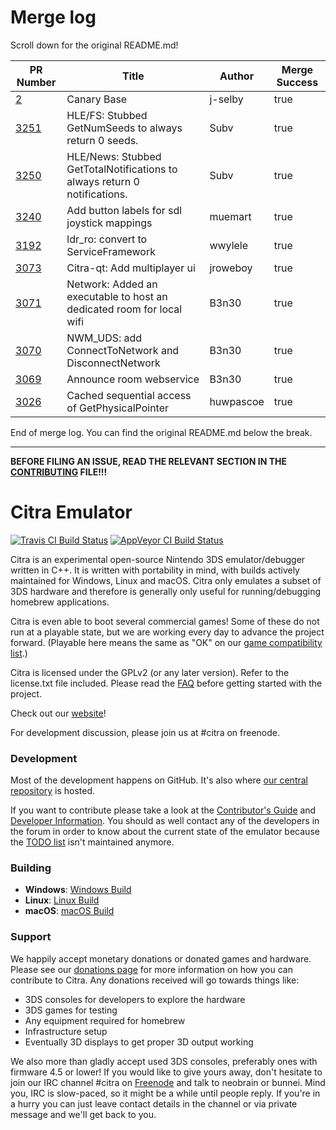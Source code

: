 # Merge log

Scroll down for the original README.md!

|PR Number|Title|Author|Merge Success|
|----|----|----|----|
|[2](https://github.com/citra-emu/citra-canary/pull/2)|Canary Base|j-selby|true|
|[3251](https://github.com/citra-emu/citra/pull/3251)|HLE/FS: Stubbed GetNumSeeds to always return 0 seeds.|Subv|true|
|[3250](https://github.com/citra-emu/citra/pull/3250)|HLE/News: Stubbed GetTotalNotifications to always return 0 notifications.|Subv|true|
|[3240](https://github.com/citra-emu/citra/pull/3240)|Add button labels for sdl joystick mappings|muemart|true|
|[3192](https://github.com/citra-emu/citra/pull/3192)|ldr_ro: convert to ServiceFramework|wwylele|true|
|[3073](https://github.com/citra-emu/citra/pull/3073)|Citra-qt: Add multiplayer ui|jroweboy|true|
|[3071](https://github.com/citra-emu/citra/pull/3071)|Network: Added an executable to host an dedicated room for local wifi|B3n30|true|
|[3070](https://github.com/citra-emu/citra/pull/3070)|NWM_UDS: add ConnectToNetwork and DisconnectNetwork|B3n30|true|
|[3069](https://github.com/citra-emu/citra/pull/3069)|Announce room webservice|B3n30|true|
|[3026](https://github.com/citra-emu/citra/pull/3026)|Cached sequential access of GetPhysicalPointer|huwpascoe|true|


End of merge log. You can find the original README.md below the break.

------

**BEFORE FILING AN ISSUE, READ THE RELEVANT SECTION IN THE [CONTRIBUTING](https://github.com/citra-emu/citra/blob/master/CONTRIBUTING.md#reporting-issues) FILE!!!**

Citra Emulator
==============
[![Travis CI Build Status](https://travis-ci.org/citra-emu/citra.svg?branch=master)](https://travis-ci.org/citra-emu/citra)
[![AppVeyor CI Build Status](https://ci.appveyor.com/api/projects/status/sdf1o4kh3g1e68m9?svg=true)](https://ci.appveyor.com/project/bunnei/citra)

Citra is an experimental open-source Nintendo 3DS emulator/debugger written in C++. It is written with portability in mind, with builds actively maintained for Windows, Linux and macOS. Citra only emulates a subset of 3DS hardware and therefore is generally only useful for running/debugging homebrew applications.

Citra is even able to boot several commercial games! Some of these do not run at a playable state, but we are working every day to advance the project forward. (Playable here means the same as "OK" on our [game compatibility list](https://citra-emu.org/game).)

Citra is licensed under the GPLv2 (or any later version). Refer to the license.txt file included. Please read the [FAQ](https://citra-emu.org/wiki/faq/) before getting started with the project.

Check out our [website](https://citra-emu.org/)!

For development discussion, please join us at #citra on freenode.

### Development

Most of the development happens on GitHub. It's also where [our central repository](https://github.com/citra-emu/citra) is hosted.

If you want to contribute please take a look at the [Contributor's Guide](CONTRIBUTING.md) and [Developer Information](https://github.com/citra-emu/citra/wiki/Developer-Information). You should as well contact any of the developers in the forum in order to know about the current state of the emulator because the [TODO list](https://docs.google.com/document/d/1SWIop0uBI9IW8VGg97TAtoT_CHNoP42FzYmvG1F4QDA) isn't maintained anymore.

### Building

* __Windows__: [Windows Build](https://github.com/citra-emu/citra/wiki/Building-For-Windows)
* __Linux__: [Linux Build](https://github.com/citra-emu/citra/wiki/Building-For-Linux)
* __macOS__: [macOS Build](https://github.com/citra-emu/citra/wiki/Building-for-macOS)


### Support
We happily accept monetary donations or donated games and hardware. Please see our [donations page](https://citra-emu.org/donate/) for more information on how you can contribute to Citra. Any donations received will go towards things like:
* 3DS consoles for developers to explore the hardware
* 3DS games for testing
* Any equipment required for homebrew
* Infrastructure setup
* Eventually 3D displays to get proper 3D output working

We also more than gladly accept used 3DS consoles, preferably ones with firmware 4.5 or lower! If you would like to give yours away, don't hesitate to join our IRC channel #citra on [Freenode](http://webchat.freenode.net/?channels=citra) and talk to neobrain or bunnei. Mind you, IRC is slow-paced, so it might be a while until people reply. If you're in a hurry you can just leave contact details in the channel or via private message and we'll get back to you.
